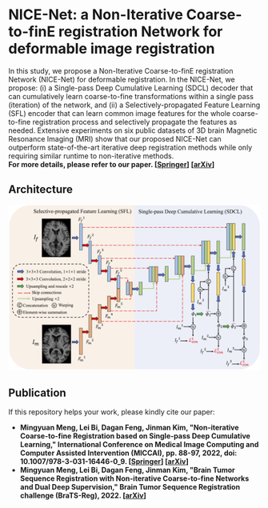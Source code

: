 # NICE-Net: a Non-Iterative Coarse-to-finE registration Network for deformable image registration
In this study, we propose a Non-Iterative Coarse-to-finE registration Network (NICE-Net) for deformable registration. In the NICE-Net, we propose: (i) a Single-pass Deep Cumulative Learning (SDCL) decoder that can cumulatively learn coarse-to-fine transformations within a single pass (iteration) of the network, and (ii) a Selectively-propagated Feature Learning (SFL) encoder that can learn common image features for the whole coarse-to-fine registration process and selectively propagate the features as needed. Extensive experiments on six public datasets of 3D brain Magnetic Resonance Imaging (MRI) show that our proposed NICE-Net can outperform state-of-the-art iterative deep registration methods while only requiring similar runtime to non-iterative methods.  
**For more details, please refer to our paper. [[Springer](https://link.springer.com/chapter/10.1007/978-3-031-16446-0_9)] [[arXiv](https://arxiv.org/abs/2206.12596)]**

## Architecture
![architecture](https://github.com/MungoMeng/Registration-NICE-Net/blob/master/Figure/architecture.png)

## Publication
If this repository helps your work, please kindly cite our paper:
* **Mingyuan Meng, Lei Bi, Dagan Feng, Jinman Kim, "Non-iterative Coarse-to-fine Registration based on Single-pass Deep Cumulative Learning," International Conference on Medical Image Computing and Computer Assisted Intervention (MICCAI), pp. 88-97, 2022, doi: 10.1007/978-3-031-16446-0_9. [[Springer](https://link.springer.com/chapter/10.1007/978-3-031-16446-0_9)] [[arXiv](https://arxiv.org/abs/2206.12596)]**
* **Mingyuan Meng, Lei Bi, Dagan Feng, Jinman Kim, "Brain Tumor Sequence Registration with Non-iterative Coarse-to-fine Networks and Dual Deep Supervision," Brain Tumor Sequence Registration challenge (BraTS-Reg), 2022. [[arXiv](https://arxiv.org/abs/2211.07876)]**
